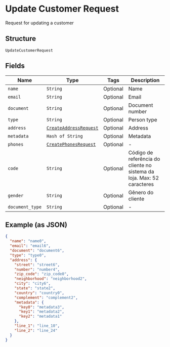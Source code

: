 
# Update Customer Request

Request for updating a customer

## Structure

`UpdateCustomerRequest`

## Fields

| Name | Type | Tags | Description |
|  --- | --- | --- | --- |
| `name` | `String` | Optional | Name |
| `email` | `String` | Optional | Email |
| `document` | `String` | Optional | Document number |
| `type` | `String` | Optional | Person type |
| `address` | [`CreateAddressRequest`](../../doc/models/create-address-request.md) | Optional | Address |
| `metadata` | `Hash of String` | Optional | Metadata |
| `phones` | [`CreatePhonesRequest`](../../doc/models/create-phones-request.md) | Optional | - |
| `code` | `String` | Optional | Código de referência do cliente no sistema da loja. Max: 52 caracteres |
| `gender` | `String` | Optional | Gênero do cliente |
| `document_type` | `String` | Optional | - |

## Example (as JSON)

```json
{
  "name": "name0",
  "email": "email6",
  "document": "document6",
  "type": "type0",
  "address": {
    "street": "street6",
    "number": "number4",
    "zip_code": "zip_code0",
    "neighborhood": "neighborhood2",
    "city": "city6",
    "state": "state2",
    "country": "country0",
    "complement": "complement2",
    "metadata": {
      "key0": "metadata3",
      "key1": "metadata2",
      "key2": "metadata1"
    },
    "line_1": "line_10",
    "line_2": "line_24"
  }
}
```

